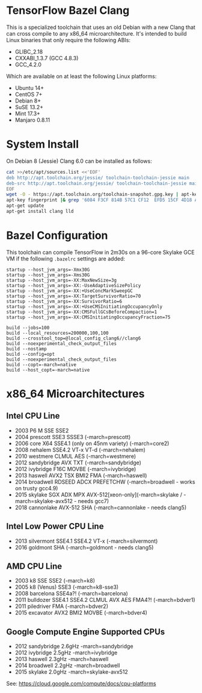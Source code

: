 # TensorFlow Bazel Clang

This is a specialized toolchain that uses an old Debian with a new Clang that
can cross compile to any x86_64 microarchitecture. It's intended to build Linux
binaries that only require the following ABIs:

-   GLIBC_2.18
-   CXXABI_1.3.7 (GCC 4.8.3)
-   GCC_4.2.0

Which are available on at least the following Linux platforms:

-   Ubuntu 14+
-   CentOS 7+
-   Debian 8+
-   SuSE 13.2+
-   Mint 17.3+
-   Manjaro 0.8.11

# System Install

On Debian 8 (Jessie) Clang 6.0 can be installed as follows:

```sh
cat >>/etc/apt/sources.list <<'EOF'
deb http://apt.toolchain.org/jessie/ toolchain-toolchain-jessie main
deb-src http://apt.toolchain.org/jessie/ toolchain-toolchain-jessie main
EOF
wget -O - https://apt.toolchain.org/toolchain-snapshot.gpg.key | apt-key add -
apt-key fingerprint |& grep '6084 F3CF 814B 57C1 CF12  EFD5 15CF 4D18 AF4F 7421'
apt-get update
apt-get install clang lld
```

# Bazel Configuration

This toolchain can compile TensorFlow in 2m30s on a 96-core Skylake GCE VM if
the following `.bazelrc` settings are added:

```
startup --host_jvm_args=-Xmx30G
startup --host_jvm_args=-Xms30G
startup --host_jvm_args=-XX:MaxNewSize=3g
startup --host_jvm_args=-XX:-UseAdaptiveSizePolicy
startup --host_jvm_args=-XX:+UseConcMarkSweepGC
startup --host_jvm_args=-XX:TargetSurvivorRatio=70
startup --host_jvm_args=-XX:SurvivorRatio=6
startup --host_jvm_args=-XX:+UseCMSInitiatingOccupancyOnly
startup --host_jvm_args=-XX:CMSFullGCsBeforeCompaction=1
startup --host_jvm_args=-XX:CMSInitiatingOccupancyFraction=75

build --jobs=100
build --local_resources=200000,100,100
build --crosstool_top=@local_config_clang6//clang6
build --noexperimental_check_output_files
build --nostamp
build --config=opt
build --noexperimental_check_output_files
build --copt=-march=native
build --host_copt=-march=native
```

# x86_64 Microarchitectures

## Intel CPU Line

-   2003 P6 M SSE SSE2
-   2004 prescott SSE3 SSSE3 (-march=prescott)
-   2006 core X64 SSE4.1 (only on 45nm variety) (-march=core2)
-   2008 nehalem SSE4.2 VT-x VT-d (-march=nehalem)
-   2010 westmere CLMUL AES (-march=westmere)
-   2012 sandybridge AVX TXT (-march=sandybridge)
-   2012 ivybridge F16C MOVBE (-march=ivybridge)
-   2013 haswell AVX2 TSX BMI2 FMA (-march=haswell)
-   2014 broadwell RDSEED ADCX PREFETCHW (-march=broadwell - works on trusty
    gcc4.9)
-   2015 skylake SGX ADX MPX
    AVX-512[xeon-only](-march=skylake / -march=skylake-avx512 - needs gcc7)
-   2018 cannonlake AVX-512 SHA (-march=cannonlake - needs clang5)

## Intel Low Power CPU Line

-   2013 silvermont SSE4.1 SSE4.2 VT-x (-march=silvermont)
-   2016 goldmont SHA (-march=goldmont - needs clang5)

## AMD CPU Line

-   2003 k8 SSE SSE2 (-march=k8)
-   2005 k8 (Venus) SSE3 (-march=k8-sse3)
-   2008 barcelona SSE4a?! (-march=barcelona)
-   2011 bulldozer SSE4.1 SSE4.2 CLMUL AVX AES FMA4?! (-march=bdver1)
-   2011 piledriver FMA (-march=bdver2)
-   2015 excavator AVX2 BMI2 MOVBE (-march=bdver4)

## Google Compute Engine Supported CPUs

-   2012 sandybridge 2.6gHz -march=sandybridge
-   2012 ivybridge 2.5gHz -march=ivybridge
-   2013 haswell 2.3gHz -march=haswell
-   2014 broadwell 2.2gHz -march=broadwell
-   2015 skylake 2.0gHz -march=skylake-avx512

See: <https://cloud.google.com/compute/docs/cpu-platforms>
